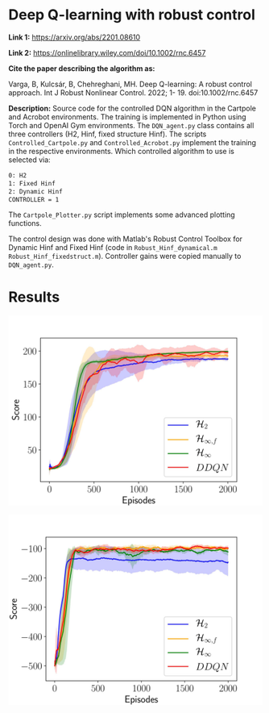 # Deep Q-learning with robust control

**Link 1:** https://arxiv.org/abs/2201.08610

**Link 2:** https://onlinelibrary.wiley.com/doi/10.1002/rnc.6457

**Cite the paper describing the algorithm as:**  

Varga, B, Kulcsár, B, Chehreghani, MH. Deep Q-learning: A robust control approach. Int J Robust Nonlinear Control. 2022; 1- 19. doi:10.1002/rnc.6457

**Description:** Source code for the controlled DQN algorithm in the Cartpole and Acrobot environments. The training is implemented in Python using Torch and OpenAI Gym environments. The `DQN_agent.py` class contains all three controllers (H2, Hinf, fixed structure Hinf). The scripts `Controlled_Cartpole.py` and `Controlled_Acrobot.py` implement the training in the respective environments. Which controlled algorithm to use is selected via: 
```
0: H2
1: Fixed Hinf
2: Dynamic Hinf
CONTROLLER = 1
```
The `Cartpole_Plotter.py` script implements some advanced plotting functions. 

The control design was done with Matlab's Robust Control Toolbox for Dynamic Hinf and Fixed Hinf (code in `Robust_Hinf_dynamical.m` `Robust_Hinf_fixedstruct.m`). Controller gains were copied manually to `DQN_agent.py`. 

# Results

![Cartpole learning](images/Cartpole_learning.jpg)

![Acrobot learning](images/Acrobot_learning.jpg)
